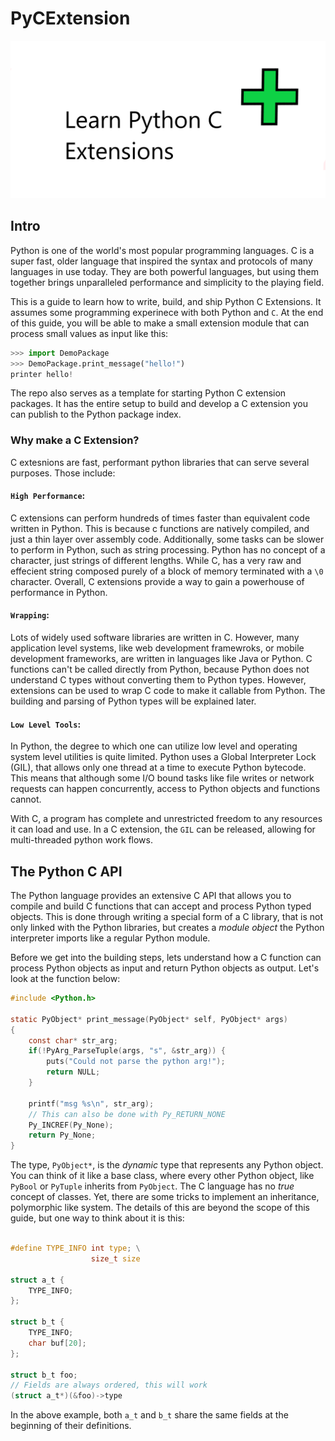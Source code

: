 # PyCExtension

![Learn Python C Extensions](images/logo.png)


## Intro

Python is one of the world's most popular programming languages. C is a super fast, older language
that inspired the syntax and protocols of many languages in use today. They are both powerful languages,
but using them together brings unparalleled performance and simplicity to the playing field.

This is a guide to learn how to write, build, and ship Python C Extensions. It assumes some programming experinece
with both Python and `C`. At the end of this guide, you will be able to make a small extension module that can process
small values as input like this:

```py
>>> import DemoPackage
>>> DemoPackage.print_message("hello!")
printer hello!
```

The repo also serves as a template for starting Python C extension packages. It has the entire setup
to build and develop a C extension you can publish to the Python package index.

### Why make a C Extension?

C extesnions are fast, performant python libraries that can serve several purposes. Those include:

#### `High Performance`: 

C extensions can perform hundreds of times faster than equivalent code written in Python. 
This is because c functions are natively compiled, and just a thin layer over assembly code. Additionally, some
tasks can be slower to perform in Python, such as string processing. Python has no concept of a character, just strings of different lengths.
While C, has a very raw and effecient string composed purely of a block of memory terminated with a `\0` character. Overall,
C extensions provide a way to gain a powerhouse of performance in Python.

#### `Wrapping`:

Lots of widely used software libraries are written in C. However, many application level systems, like web development
framewroks, or mobile development frameworks, are written in languages like Java or Python. C functions can't be
called directly from Python, because Python does not understand C types without converting them to Python types. 
However, extensions can be used to wrap C code to make it callable from Python. The building and parsing of Python
types will be explained later.

#### `Low Level Tools`:

In Python, the degree to which one can utilize low level and operating system level utilities is 
quite limited. Python uses a Global Interpreter Lock (GIL), that allows only one thread at a time to execute
Python bytecode. This means that although some I/O bound tasks like file writes or network requests can
happen concurrently, access to Python objects and functions cannot.

With C, a program has complete and unrestricted freedom to any resources it can load and use. In a C extension,
the `GIL` can be released, allowing for multi-threaded python work flows.

## The Python C API

The Python language provides an extensive C API that allows you to compile and build C functions that
can accept and process Python typed objects. This is done through writing a special form of a C library,
that is not only linked with the Python libraries, but creates a *module object* the Python interpreter imports
like a regular Python module.

Before we get into the building steps, lets understand how a C function can process Python objects as input
and return Python objects as output. Let's look at the function below:

```c
#include <Python.h>

static PyObject* print_message(PyObject* self, PyObject* args)
{
    const char* str_arg;
    if(!PyArg_ParseTuple(args, "s", &str_arg)) {
        puts("Could not parse the python arg!");
        return NULL;
    }

    printf("msg %s\n", str_arg);
    // This can also be done with Py_RETURN_NONE
    Py_INCREF(Py_None);
    return Py_None;
}
```

The type, `PyObject*`, is the *dynamic* type that represents any Python object. You can think of it like a
base class, where every other Python object, like `PyBool` or `PyTuple` inherits from `PyObject`. The C
language has no *true* concept of classes. Yet, there are some tricks to implement an inheritance, polymorphic like system.
The details of this are beyond the scope of this guide, but one way to think about it is this:

```c

#define TYPE_INFO int type; \
                  size_t size

struct a_t {
    TYPE_INFO;
};

struct b_t {
    TYPE_INFO;
    char buf[20];
};

struct b_t foo;
// Fields are always ordered, this will work
(struct a_t*)(&foo)->type
```

In the above example, both `a_t` and `b_t` share the same fields at the beginning of their definitions.

